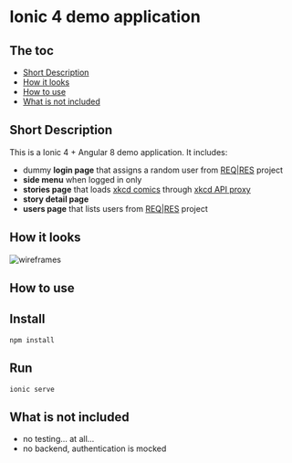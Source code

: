 # Ionic 4 demo application
## The toc
 + [Short Description](#short-description)
 + [How it looks](#how-it-looks)
 + [How to use](#how-to-use)
 + [What is not included](#what-is-not-included)

## Short Description
This is a Ionic 4 + Angular 8 demo application. 
It includes:
 + dummy **login page** that assigns a random user from [REQ|RES](https://reqres.in/) project
 + **side menu** when logged in only
 + **stories page** that loads [xkcd comics](https://xkcd.com/) through [xkcd API proxy](https://xkcd.now.sh/) 
 + **story detail page**
 + **users page** that lists users from [REQ|RES](https://reqres.in/) project
 
## How it looks
![wireframes](https://user-images.githubusercontent.com/3591259/70480743-2ba29980-1ae9-11ea-9603-4bf11bf7a3f8.jpeg)

## How to use
Install 
----
```
npm install
```
Run 
----
```
ionic serve
```

## What is not included
 + no testing... at all...
 + no backend, authentication is mocked
